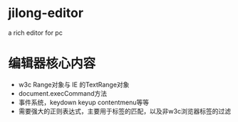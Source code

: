 # jilong-editor
a rich editor for pc
# 编辑器核心内容
* w3c Range对象与 IE 的TextRange对象
* document.execCommand方法
* 事件系统，keydown keyup contentmenu等等
* 需要强大的正则表达式，主要用于标签的匹配，以及非w3c浏览器标签的过滤
